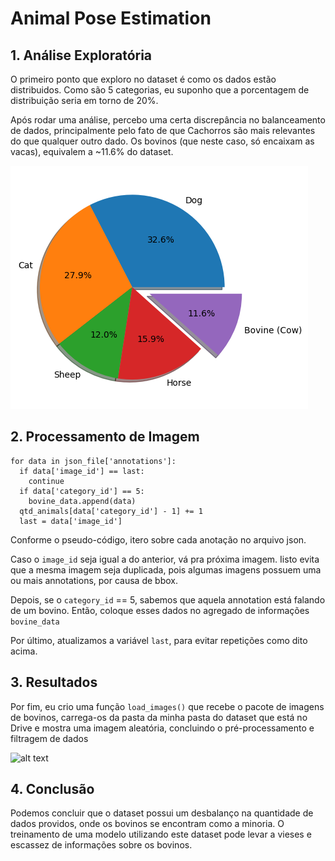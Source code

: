 # Animal Pose Estimation
 
## 1. Análise Exploratória

O primeiro ponto que exploro no dataset é como os dados estão distribuidos. Como são 5 categorias, eu suponho que a porcentagem de distribuição seria em torno de 20%.

Após rodar uma análise, percebo uma certa discrepância no balanceamento de dados, principalmente pelo fato de que Cachorros são mais relevantes do que qualquer outro dado. Os bovinos (que neste caso, só encaixam as vacas), equivalem a ~11.6% do dataset.

![alt text](imagens/pie_chart.png)

## 2. Processamento de Imagem

```
for data in json_file['annotations']:
  if data['image_id'] == last:
    continue
  if data['category_id'] == 5:
    bovine_data.append(data)
  qtd_animals[data['category_id'] - 1] += 1
  last = data['image_id']
```

Conforme o pseudo-código, itero sobre cada anotação no arquivo json.

Caso o `image_id` seja igual a do anterior, vá pra próxima imagem. Iisto evita que a mesma imagem seja duplicada, pois algumas imagens possuem uma ou mais annotations, por causa de bbox.

Depois, se o `category_id` == 5, sabemos que aquela annotation está falando de um bovino. Então, coloque esses dados no agregado de informações `bovine_data`

Por último, atualizamos a variável `last`, para evitar repetições como dito acima.

## 3. Resultados

Por fim, eu crio uma função `load_images()` que recebe o pacote de imagens de bovinos, carrega-os da pasta da minha pasta do dataset que está no Drive e mostra uma imagem aleatória, concluindo o pré-processamento e filtragem de dados

![alt text](image.png)

## 4. Conclusão

Podemos concluir que o dataset possui um desbalanço na quantidade de dados providos, onde os bovinos se encontram como a minoria. O treinamento de uma modelo utilizando este dataset pode levar a vieses e escassez de informações sobre os bovinos.